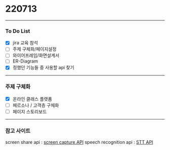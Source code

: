 # 220713
---
### To Do List
- [x] jira 교육 참석
- [ ] 주제 구체화/페이지설정
- [ ] 와이어프레임/화면설계서
- [ ] ER-Diagram
- [x] 정했던 기능들 중 사용할 api 찾기
---
### 주제 구체화
- [x] 온라인 클래스 플랫폼
- [ ] 페르소나 / 고객층 구체화 
- [ ] 페이지 스토리보드
---
### 참고 사이트
screen share api : <a>[screen capture API](https://developer.mozilla.org/en-US/docs/Web/API/Screen_Capture_API)
speech recognition api : <a>[STT API](https://developer.mozilla.org/en-US/docs/Web/API/SpeechRecognition)